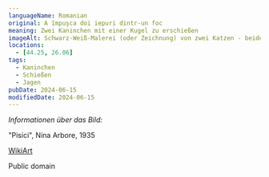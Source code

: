 ```yaml
---
languageName: Romanian
original: A împuşca doi iepuri dintr-un foc
meaning: Zwei Kaninchen mit einer Kugel zu erschießen
imageAlt: Schwarz-Weiß-Malerei (oder Zeichnung) von zwei Katzen - beide liegend, eine weiß, eine von der Sorte tobby
locations:
  - [44.25, 26.06]
tags:
  - Kaninchen
  - Schießen
  - Jagen
pubDate: 2024-06-15
modifiedDate: 2024-06-15
---
```


_Informationen über das Bild:_

"Pisici", Nina Arbore, 1935

[WikiArt](https://www.wikiart.org/en/nina-arbore/nina-arbore-pisici-1935)

Public domain
